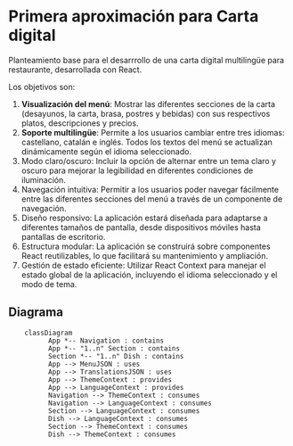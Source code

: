 # Primera aproximación para Carta digital

Planteamiento base para el desarrrollo de una carta digital multilingüe para restaurante, desarrollada con React.

Los objetivos son:

1. **Visualización del menú**: Mostrar las diferentes secciones de la carta (desayunos, la carta, brasa, postres y bebidas) con sus respectivos platos, descripciones y precios.
2. **Soporte multilingüe**: Permite a los usuarios cambiar entre tres idiomas: castellano, catalán e inglés. Todos los textos del menú se actualizan dinámicamente según el idioma seleccionado.
3. Modo claro/oscuro: Incluir la opción de alternar entre un tema claro y oscuro para mejorar la legibilidad en diferentes condiciones de iluminación.
4. Navegación intuitiva: Permitir a los usuarios poder navegar fácilmente entre las diferentes secciones del menú a través de un componente de navegación.
5. Diseño responsivo: La aplicación estará diseñada para adaptarse a diferentes tamaños de pantalla, desde dispositivos móviles hasta pantallas de escritorio.
6. Estructura modular: La aplicación se construirá sobre componentes React reutilizables, lo que facilitará su mantenimiento y ampliación.
7. Gestión de estado eficiente: Utilizar React Context para manejar el estado global de la aplicación, incluyendo el idioma seleccionado y el modo de tema.

## Diagrama

```mermaid
    classDiagram
          App *-- Navigation : contains
          App *-- "1..n" Section : contains
          Section *-- "1..n" Dish : contains
          App --> MenuJSON : uses
          App --> TranslationsJSON : uses
          App --> ThemeContext : provides
          App --> LanguageContext : provides
          Navigation --> ThemeContext : consumes
          Navigation --> LanguageContext : consumes
          Section --> LanguageContext : consumes
          Dish --> LanguageContext : consumes
          Section --> ThemeContext : consumes
          Dish --> ThemeContext : consumes
```
